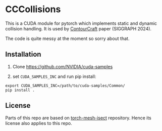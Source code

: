 # CCCollisions

This is a CUDA module for pytorch which implements static and dynamic collision handling.
It is used by [ContourCraft](https://github.com/dolorousrtur/contourcraft) paper (SIGGRAPH 2024).

The code is quite messy at the moment so sorry about that.

## Installation

1. Clone https://github.com/NVIDIA/cuda-samples

2. set `CUDA_SAMPLES_INC` and run pip install:

```
export CUDA_SAMPLES_INC=/path/to/cuda-samples/Common/
pip install .
```

## License

Parts of this repo are based on [torch-mesh-isect](https://github.com/vchoutas/torch-mesh-isect) repository. Hence its license also applies to this repo.

